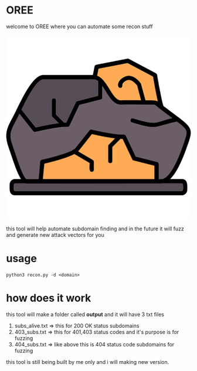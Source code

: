 # OREE

<p>welcome to OREE where you can automate some recon stuff</p>

![ore](images/ore.png)

this tool will help automate subdomain finding and in the future it will fuzz and generate new attack vectors for you

# usage

```
python3 recon.py -d <domain>
```

# how does it work

this tool will make a folder called <b>output</b> and it will have 3 txt files

1. subs_alive.txt => this for 200 OK status subdomains
2. 403_subs.txt => this for 401,403 status codes and it's purpose is for fuzzing
3. 404_subs.txt => like above this is 404 status code subdomains for fuzzing

this tool is still being built by me only and i will making new version.

